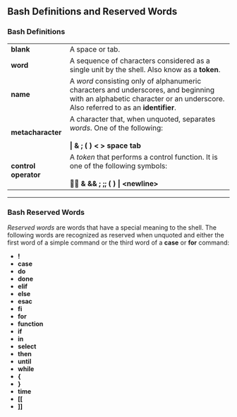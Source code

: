 ## Bash Definitions and Reserved Words

### Bash Definitions

<table>
  <tr>
    <td><b>blank</b></td><td>A space or tab.</td>
  </tr>
  <tr>
    <td><b>word</b></td><td>A sequence of characters considered as a single unit by the shell. Also know as a <b>token</b>.</td>
  </tr>
  <tr>
  <td><b>name</b></td><td>A <em>word</em> consisting only of alphanumeric characters and underscores, and beginning with an alphabetic character or an underscore. Also referred to as an <b>identifier</b>.</td>
  </tr>
  <tr>
  <td><b>metacharacter</b></td><td>A character that, when unquoted, separates <em>words</em>. One of the following:<br><br><b>&#124;</b> <b>&#38;</b> <b>&#59;</b> <b>&#40;</b> <b>&#41;</b> <b>&#60;</b> <b>&#62;</b> <b>space</b> <b>tab</b></td>
  </tr>
  <tr>
  <td><b>control operator</b></td><td>A <em>token</em> that performs a control function. It is one of the following symbols:<br><br><b>&#63732;&#63732;</b> <b>&#38;</b> <b>&#38;&#38;</b> <b>&#59;</b> <b>&#59;&#59;</b> <b>&#40;</b> <b>&#41;</b> <b>&#124;</b> <b>&#60;newline&#62;</b></td>
  </tr>
</table>

---
### Bash Reserved Words

_Reserved words_ are words that have a special meaning to the shell. The following words are recognized as reserved when unquoted and either the first word of a simple command or the third word of a **case** or **for** command:

- **!**
- **case**
- **do**
- **done**
- **elif**
- **else**
- **esac**
- **fi**
- **for**
- **function**
- **if**
- **in**
- **select**
- **then**
- **until**
- **while**
- **{**
- **}**
- **time**
- **[[**
- **]]**
